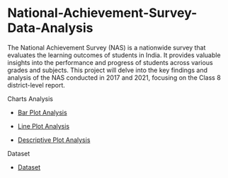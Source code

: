 # National-Achievement-Survey-Data-Analysis

The National Achievement Survey (NAS) is a nationwide survey that evaluates the learning outcomes of students in India. It provides valuable insights into the performance and progress of students across various grades and subjects. This project will delve into the key findings and analysis of the NAS conducted in 2017 and 2021, focusing on the Class 8 district-level report.

Charts Analysis
- [Bar Plot Analysis](https://github.com/jay-thakur-147/Analysis-of-Class-8-Learning-Outcomes-District-Survey/tree/main/Bar%20plot%20Analysis)

- [Line Plot Analysis](https://github.com/jay-thakur-147/Analysis-of-Class-8-Learning-Outcomes-District-Survey/tree/main/Line%20chart%20Analysis)

- [Descriptive Plot Analysis](https://github.com/jay-thakur-147/Analysis-of-Class-8-Learning-Outcomes-District-Survey/tree/main/Descriptive%20Analysis)

Dataset

- [Dataset](https://github.com/jay-thakur-147/Analysis-of-Class-8-Learning-Outcomes-District-Survey/blob/main/surveydataset.csv)
